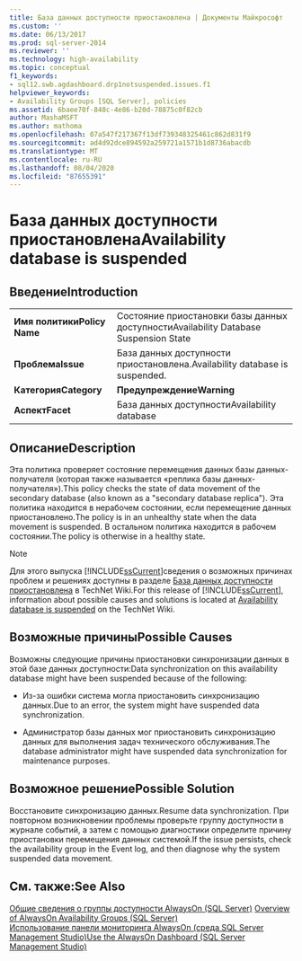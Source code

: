 ```yaml
---
title: База данных доступности приостановлена | Документы Майкрософт
ms.custom: ''
ms.date: 06/13/2017
ms.prod: sql-server-2014
ms.reviewer: ''
ms.technology: high-availability
ms.topic: conceptual
f1_keywords:
- sql12.swb.agdashboard.drp1notsuspended.issues.f1
helpviewer_keywords:
- Availability Groups [SQL Server], policies
ms.assetid: 6baee70f-848c-4e86-b20d-78875c0f82cb
author: MashaMSFT
ms.author: mathoma
ms.openlocfilehash: 07a547f217367f13df739348325461c862d831f9
ms.sourcegitcommit: ad4d92dce894592a259721a1571b1d8736abacdb
ms.translationtype: MT
ms.contentlocale: ru-RU
ms.lasthandoff: 08/04/2020
ms.locfileid: "87655391"
---
```

# <a name="availability-database-is-suspended"></a><span data-ttu-id="86b90-102">База данных доступности приостановлена</span><span class="sxs-lookup"><span data-stu-id="86b90-102">Availability database is suspended</span></span>
    
## <a name="introduction"></a><span data-ttu-id="86b90-103">Введение</span><span class="sxs-lookup"><span data-stu-id="86b90-103">Introduction</span></span>  
  
|||  
|-|-|  
|<span data-ttu-id="86b90-104">**Имя политики**</span><span class="sxs-lookup"><span data-stu-id="86b90-104">**Policy Name**</span></span>|<span data-ttu-id="86b90-105">Состояние приостановки базы данных доступности</span><span class="sxs-lookup"><span data-stu-id="86b90-105">Availability Database Suspension State</span></span>|  
|<span data-ttu-id="86b90-106">**Проблема**</span><span class="sxs-lookup"><span data-stu-id="86b90-106">**Issue**</span></span>|<span data-ttu-id="86b90-107">База данных доступности приостановлена.</span><span class="sxs-lookup"><span data-stu-id="86b90-107">Availability database is suspended.</span></span>|  
|<span data-ttu-id="86b90-108">**Категория**</span><span class="sxs-lookup"><span data-stu-id="86b90-108">**Category**</span></span>|<span data-ttu-id="86b90-109">**Предупреждение**</span><span class="sxs-lookup"><span data-stu-id="86b90-109">**Warning**</span></span>|  
|<span data-ttu-id="86b90-110">**Аспект**</span><span class="sxs-lookup"><span data-stu-id="86b90-110">**Facet**</span></span>|<span data-ttu-id="86b90-111">База данных доступности</span><span class="sxs-lookup"><span data-stu-id="86b90-111">Availability database</span></span>|  
  
## <a name="description"></a><span data-ttu-id="86b90-112">Описание</span><span class="sxs-lookup"><span data-stu-id="86b90-112">Description</span></span>  
 <span data-ttu-id="86b90-113">Эта политика проверяет состояние перемещения данных базы данных-получателя (которая также называется «реплика базы данных-получателя»).</span><span class="sxs-lookup"><span data-stu-id="86b90-113">This policy checks the state of data movement of the secondary database (also known as a "secondary database replica").</span></span> <span data-ttu-id="86b90-114">Эта политика находится в нерабочем состоянии, если перемещение данных приостановлено.</span><span class="sxs-lookup"><span data-stu-id="86b90-114">The policy is in an unhealthy state when the data movement is suspended.</span></span> <span data-ttu-id="86b90-115">В остальном политика находится в рабочем состоянии.</span><span class="sxs-lookup"><span data-stu-id="86b90-115">The policy is otherwise in a healthy state.</span></span>  
  
> [!NOTE]  
>  <span data-ttu-id="86b90-116"> Для этого выпуска [!INCLUDE[ssCurrent](../../../includes/sscurrent-md.md)]сведения о возможных причинах проблем и решениях доступны в разделе [База данных доступности приостановлена](https://go.microsoft.com/fwlink/p/?LinkId=220860) в TechNet Wiki.</span><span class="sxs-lookup"><span data-stu-id="86b90-116">For this release of [!INCLUDE[ssCurrent](../../../includes/sscurrent-md.md)], information about possible causes and solutions is located at [Availability database is suspended](https://go.microsoft.com/fwlink/p/?LinkId=220860) on the TechNet Wiki.</span></span>  
  
## <a name="possible-causes"></a><span data-ttu-id="86b90-117">Возможные причины</span><span class="sxs-lookup"><span data-stu-id="86b90-117">Possible Causes</span></span>  
 <span data-ttu-id="86b90-118">Возможны следующие причины приостановки синхронизации данных в этой базе данных доступности:</span><span class="sxs-lookup"><span data-stu-id="86b90-118">Data synchronization on this availability database might have been suspended because of the following:</span></span>  
  
-   <span data-ttu-id="86b90-119">Из-за ошибки система могла приостановить синхронизацию данных.</span><span class="sxs-lookup"><span data-stu-id="86b90-119">Due to an error, the system might have suspended data synchronization.</span></span>  
  
-   <span data-ttu-id="86b90-120">Администратор базы данных мог приостановить синхронизацию данных для выполнения задач технического обслуживания.</span><span class="sxs-lookup"><span data-stu-id="86b90-120">The database administrator might have suspended data synchronization for maintenance purposes.</span></span>  
  
## <a name="possible-solution"></a><span data-ttu-id="86b90-121">Возможное решение</span><span class="sxs-lookup"><span data-stu-id="86b90-121">Possible Solution</span></span>  
 <span data-ttu-id="86b90-122">Восстановите синхронизацию данных.</span><span class="sxs-lookup"><span data-stu-id="86b90-122">Resume data synchronization.</span></span> <span data-ttu-id="86b90-123">При повторном возникновении проблемы проверьте группу доступности в журнале событий, а затем с помощью диагностики определите причину приостановки перемещения данных системой.</span><span class="sxs-lookup"><span data-stu-id="86b90-123">If the issue persists, check the availability group in the Event log, and then diagnose why the system suspended data movement.</span></span>  
  
## <a name="see-also"></a><span data-ttu-id="86b90-124">См. также:</span><span class="sxs-lookup"><span data-stu-id="86b90-124">See Also</span></span>  
 <span data-ttu-id="86b90-125">[Общие сведения о группы доступности AlwaysOn &#40;SQL Server&#41;](overview-of-always-on-availability-groups-sql-server.md) </span><span class="sxs-lookup"><span data-stu-id="86b90-125">[Overview of AlwaysOn Availability Groups &#40;SQL Server&#41;](overview-of-always-on-availability-groups-sql-server.md) </span></span>  
 [<span data-ttu-id="86b90-126">Использование панели мониторинга AlwaysOn (среда SQL Server Management Studio)</span><span class="sxs-lookup"><span data-stu-id="86b90-126">Use the AlwaysOn Dashboard &#40;SQL Server Management Studio&#41;</span></span>](use-the-always-on-dashboard-sql-server-management-studio.md)  
  
  
